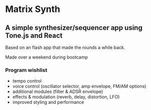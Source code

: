 # Matrix Synth

## A simple synthesizer/sequencer app using Tone.js and React

Based on an flash app that made the rounds a while back.

Made over a weekend during bootcamp

### Program wishlist
- tempo control
- voice control (oscillator selector, amp envelope, FM/AM options)
- additional modules (filter & ADSR envelope)
- effects & modulation (reverb, delay, distortion, LFO)
- improved styling and performance 

